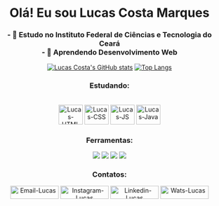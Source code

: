 <div align="center">
  <h1> Olá! Eu sou Lucas Costa Marques </h1>

  <h3>
    - 🔭 Estudo no Instituto Federal de Ciências e Tecnologia do Ceará <br> 
    - 🌱 Aprendendo Desenvolvimento Web <br>
  </h3>
</div>
<div align="center">

  [![Lucas Costa's GitHub stats](https://github-readme-stats.vercel.app/api?username=LucasCostaMrq&hide=issues&icons=true&theme=radical)](https://github.com/LucasCostaMrq/github-readme-stats)
  [![Top Langs](https://github-readme-stats.vercel.app/api/top-langs/?username=LucasCostaMrq&layout=compact&theme=radical)](https://github.com/LucasCostaMrq/github-readme-stats)

</div>
<h3 align="center">Estudando:</h3>
<div align="center" style="dysplay: inline_block"> <br>
  <img alt="Lucas-HTML" height="45" width="55" src="https://cdn.jsdelivr.net/gh/devicons/devicon/icons/html5/html5-original.svg" />
  <img alt="Lucas-CSS" height="45" width="55" src="https://cdn.jsdelivr.net/gh/devicons/devicon/icons/css3/css3-original.svg" />
  <img alt="Lucas-JS" height="45" width="55" src="https://cdn.jsdelivr.net/gh/devicons/devicon/icons/javascript/javascript-original.svg" />
  <img alt="Lucas-Java" height="45" width="55" src="https://cdn.jsdelivr.net/gh/devicons/devicon/icons/java/java-original.svg" />
  <h3>Ferramentas:</h3>
  <img src="https://img.shields.io/badge/Eclipse-2C2255?style=for-the-badge&logo=eclipse&logoColor=white"/> <img src="https://img.shields.io/badge/apache%20netbeans-1B6AC6?style=for-the-badge&logo=apache%20netbeans%20IDE&logoColor=white"/> <img src="https://img.shields.io/badge/GitHub-100000?style=for-the-badge&logo=github&logoColor=white"/> <img src="https://img.shields.io/badge/Visual_Studio_Code-0D1117?style=for-the-badge&logo=visual%20studio%20code&logoColor=blue"/> 
  
</div>
<h3 align="center">Contatos:</h3>
<div align="center">
  <a target="_blank" href="mailto:lucascostamarques816@gmail.com"> <img height="30" width="110" alt="Email-Lucas" src="https://img.shields.io/badge/Gmail-D14836?style=for-the-badge&logo=gmail&logoColor=white"/></a>
  <a target="_blank" href="https://www.instagram.com/_lucazcm/"> <img height="30" width="110" alt="Instagram-Lucas" src="https://img.shields.io/badge/Instagram-E4405F?style=for-the-badge&logo=instagram&logoColor=white"/></a> 
  <a target="_blank" href="https://www.linkedin.com/in/lucas-costamrq/"> <img height="30" width="110" alt="Linkedin-Lucas" src="https://img.shields.io/badge/LinkedIn-0077B5?style=for-the-badge&logo=linkedin&logoColor=white"/></a>
  <a target="_blank" href="https://api.whatsapp.com/send?phone=5585997952016&text=Oii,%20tudo%20bem?%20"> <img height="30" width="110" alt="Wats-Lucas" src="https://img.shields.io/badge/WhatsApp-25D366?style=for-the-badge&logo=whatsapp&logoColor=white"/></a>
</div>
